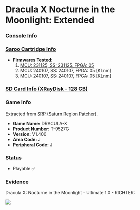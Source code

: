 # Dracula X Nocturne in the Moonlight: Extended

### [Console Info](../../../../../Info/Consoles/VA13/README.md)

### [Saroo Cartridge Info](../../../../../Info/Cartridges/RetroGameParadiseStore/1.32F/README.md)

- <b>Firmwares Tested:</b>
  1. [MCU: 231125, SS: 231125, FPGA: 05](../01/README.md)
  2. MCU: 240107, SS: 240107, FPGA: 05 [KLnm]
  3. [MCU: 240107, SS: 240107, FPGA: 05 [KLnm]](../03/README.md)

### [SD Card Info (XRayDisk - 128 GB)](../../../../../Info/SdCards/XRayDisk/128GB/fat32/README.md)

### Game Info

Extracted from [SRP (Saturn Region Patcher)](https://segaxtreme.net/resources/saturn-region-patcher.81/download).

- <b>Game Name:</b> DRACULA-X
- <b>Product Number:</b> T-9527G
- <b>Version:</b> V1.400
- <b>Area Code:</b> J
- <b>Peripheral Code:</b> J

### Status

- Playable :white_check_mark:

### Evidence

Dracula X: Nocturne in the Moonlight - Ultimate 1.0 - RICHTER:

[![](https://img.youtube.com/vi/KlvXQ147-zI/0.jpg)](https://www.youtube.com/watch?v=KlvXQ147-zI)
